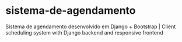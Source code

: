 # sistema-de-agendamento
Sistema de agendamento desenvolvido em Django + Bootstrap | Client scheduling system with Django backend and responsive frontend
